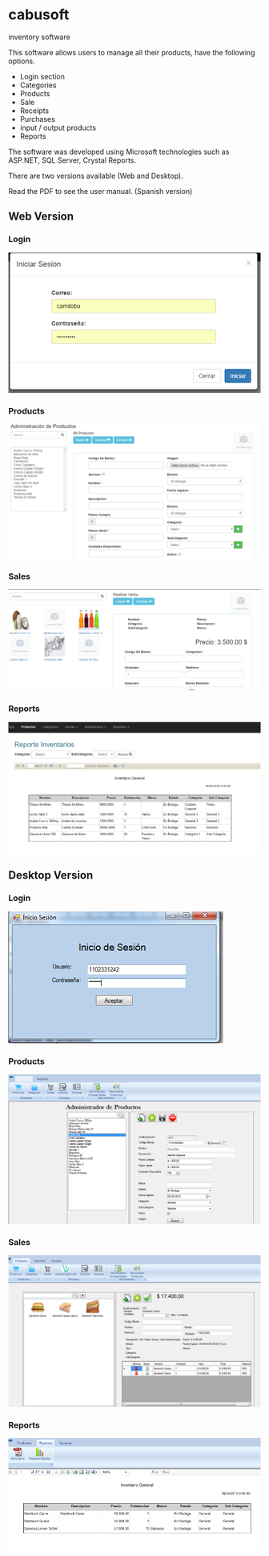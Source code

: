 # cabusoft
inventory software

This software allows users to manage all their products, have the following options.

* Login section
* Categories
* Products
* Sale
* Receipts
* Purchases
* input / output products
* Reports

The software was developed using Microsoft technologies such as ASP.NET, SQL Server, Crystal Reports.

There are two versions available (Web and Desktop).

Read the PDF to see the user manual. (Spanish version)

## Web Version

### Login
![Image of login](https://raw.githubusercontent.com/chouji19/cabusoft/master/Images/Web/Login.png)
### Products
![Image of products](https://raw.githubusercontent.com/chouji19/cabusoft/master/Images/Web/Products.png)
### Sales
![Image of sales](https://raw.githubusercontent.com/chouji19/cabusoft/master/Images/Web/Sales.png)
### Reports
![Image of Reports](https://raw.githubusercontent.com/chouji19/cabusoft/master/Images/Web/Reports.png)


## Desktop Version

### Login
![Image of login](https://raw.githubusercontent.com/chouji19/cabusoft/master/Images/Desktop/Login.png)
### Products
![Image of products](https://raw.githubusercontent.com/chouji19/cabusoft/master/Images/Desktop/Products.png)
### Sales
![Image of sales](https://raw.githubusercontent.com/chouji19/cabusoft/master/Images/Desktop/Sales3.png)
### Reports
![Image of Reports](https://raw.githubusercontent.com/chouji19/cabusoft/master/Images/Desktop/Reports.png)
